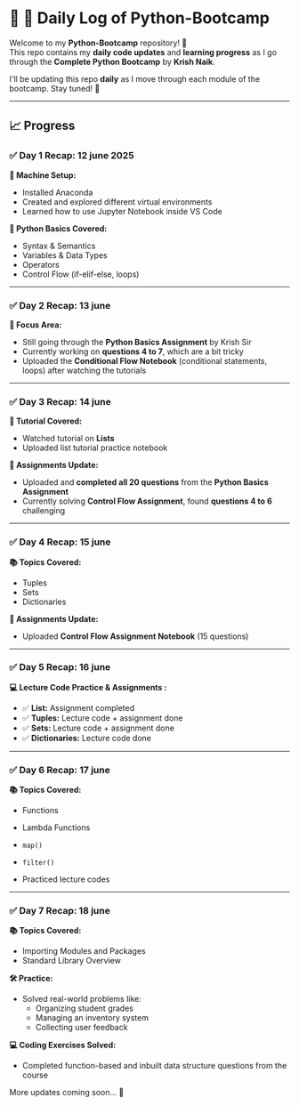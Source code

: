 # 🐍 📅 Daily Log of Python-Bootcamp

Welcome to my **Python-Bootcamp** repository! 👋  
This repo contains my **daily code updates** and **learning progress** as I go through the **Complete Python Bootcamp** by **Krish Naik**.

I'll be updating this repo **daily** as I move through each module of the bootcamp. Stay tuned! 🚀

---

## 📈 Progress

### ✅ Day 1 Recap: 12 june 2025

**🔧 Machine Setup:**
- Installed Anaconda
- Created and explored different virtual environments
- Learned how to use Jupyter Notebook inside VS Code

**🐍 Python Basics Covered:**
- Syntax & Semantics
- Variables & Data Types
- Operators
- Control Flow (if-elif-else, loops)

---
### ✅ Day 2 Recap: 13 june

**📌 Focus Area:**  
- Still going through the **Python Basics Assignment** by Krish Sir  
- Currently working on **questions 4 to 7**, which are a bit tricky  
- Uploaded the **Conditional Flow Notebook** (conditional statements, loops) after watching the tutorials

---

### ✅ Day 3 Recap: 14 june

**🎥 Tutorial Covered:**  
- Watched tutorial on **Lists**  
- Uploaded list tutorial practice notebook

**📘 Assignments Update:**  
- Uploaded and **completed all 20 questions** from the **Python Basics Assignment**
- Currently solving **Control Flow Assignment**, found **questions 4 to 6** challenging
---
### ✅ Day 4 Recap: 15 june
**📚 Topics Covered:**
- Tuples  
- Sets  
- Dictionaries  

**📘 Assignments Update:**  
- Uploaded **Control Flow Assignment Notebook** (15 questions)

---
### ✅ Day 5 Recap: 16 june

**💻 Lecture Code Practice & Assignments :**
- ✅ **List:** Assignment completed  
- ✅ **Tuples:** Lecture code + assignment done  
- ✅ **Sets:** Lecture code + assignment done  
- ✅ **Dictionaries:** Lecture code done

---
### ✅ Day 6 Recap: 17 june

**📚 Topics Covered:**  
- Functions  
- Lambda Functions  
- `map()`  
- `filter()`

- Practiced lecture codes
---
### ✅ Day 7 Recap: 18 june

**📚 Topics Covered:**  
- Importing Modules and Packages  
- Standard Library Overview  

**🛠️ Practice:**  
- Solved real-world problems like:
  - Organizing student grades  
  - Managing an inventory system  
  - Collecting user feedback  

**💻 Coding Exercises Solved:**  
- Completed function-based and inbuilt data structure questions from the course   
    
More updates coming soon... 🔄  
